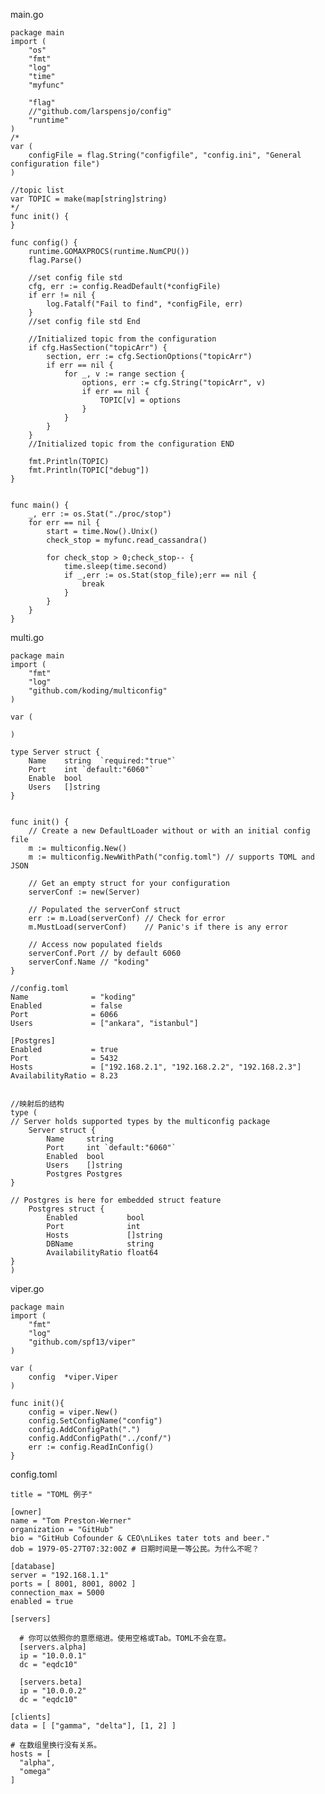main.go

```
package main
import (
    "os"
    "fmt"
    "log"
    "time"
	"myfunc"

    "flag"
    //"github.com/larspensjo/config"
    "runtime"
)
/*
var (
    configFile = flag.String("configfile", "config.ini", "General configuration file")
)

//topic list
var TOPIC = make(map[string]string)
*/
func init() {
}

func config() {
    runtime.GOMAXPROCS(runtime.NumCPU())
    flag.Parse()

    //set config file std
    cfg, err := config.ReadDefault(*configFile)
    if err != nil {
        log.Fatalf("Fail to find", *configFile, err)
    }
    //set config file std End

    //Initialized topic from the configuration
    if cfg.HasSection("topicArr") {
        section, err := cfg.SectionOptions("topicArr")
        if err == nil {
            for _, v := range section {
                options, err := cfg.String("topicArr", v)
                if err == nil {
                    TOPIC[v] = options
                }
            }
        }
    }
    //Initialized topic from the configuration END

    fmt.Println(TOPIC)
    fmt.Println(TOPIC["debug"])
}


func main() {
    _, err := os.Stat("./proc/stop")
    for err == nil {
        start = time.Now().Unix()
        check_stop = myfunc.read_cassandra()

		for check_stop > 0;check_stop-- {
			time.sleep(time.second)
			if _,err := os.Stat(stop_file);err == nil {
				break
			}
		}
    }
}
```

multi.go

    package main
    import (
        "fmt"
        "log"
        "github.com/koding/multiconfig"
    )

    var (

    )

    type Server struct {
        Name    string  `required:"true"`
        Port    int `default:"6060"`
        Enable  bool
        Users   []string
    }


    func init() {
        // Create a new DefaultLoader without or with an initial config file
        m := multiconfig.New()
        m := multiconfig.NewWithPath("config.toml") // supports TOML and JSON

        // Get an empty struct for your configuration
        serverConf := new(Server)

        // Populated the serverConf struct
        err := m.Load(serverConf) // Check for error
        m.MustLoad(serverConf)    // Panic's if there is any error

        // Access now populated fields
        serverConf.Port // by default 6060
        serverConf.Name // "koding"
    }

    //config.toml
    Name              = "koding"
    Enabled           = false
    Port              = 6066
    Users             = ["ankara", "istanbul"]

    [Postgres]
    Enabled           = true
    Port              = 5432
    Hosts             = ["192.168.2.1", "192.168.2.2", "192.168.2.3"]
    AvailabilityRatio = 8.23


    //映射后的结构
    type (
    // Server holds supported types by the multiconfig package
        Server struct {
            Name     string
            Port     int `default:"6060"`
            Enabled  bool
            Users    []string
            Postgres Postgres
    }

    // Postgres is here for embedded struct feature
        Postgres struct {
            Enabled           bool
            Port              int
            Hosts             []string
            DBName            string
            AvailabilityRatio float64
    }
    )

viper.go

```
package main
import (
    "fmt"
    "log"
    "github.com/spf13/viper"
)

var (
    config  *viper.Viper
)

func init(){
    config = viper.New()
    config.SetConfigName("config")
    config.AddConfigPath(".")
    config.AddConfigPath("../conf/")
    err := config.ReadInConfig()
}
```

config.toml

```
title = "TOML 例子"

[owner]
name = "Tom Preston-Werner"
organization = "GitHub"
bio = "GitHub Cofounder & CEO\nLikes tater tots and beer."
dob = 1979-05-27T07:32:00Z # 日期时间是一等公民。为什么不呢？

[database]
server = "192.168.1.1"
ports = [ 8001, 8001, 8002 ]
connection_max = 5000
enabled = true

[servers]

  # 你可以依照你的意愿缩进。使用空格或Tab。TOML不会在意。
  [servers.alpha]
  ip = "10.0.0.1"
  dc = "eqdc10"

  [servers.beta]
  ip = "10.0.0.2"
  dc = "eqdc10"

[clients]
data = [ ["gamma", "delta"], [1, 2] ]

# 在数组里换行没有关系。
hosts = [
  "alpha",
  "omega"
]
```



